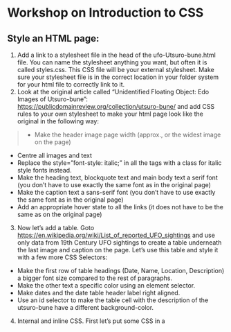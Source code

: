 # Workshop on Introduction to CSS

## Style an HTML page:

1)	Add a link to a stylesheet file in the head of the ufo-Utsuro-bune.html file. You can name the stylesheet anything you want, but often it is called styles.css. This CSS file will be your external stylesheet. Make sure your stylesheet file is in the correct location in your folder system for your html file to correctly link to it.
2)	Look at the original article called “Unidentified Floating Object: Edo Images of Utsuro-bune”: https://publicdomainreview.org/collection/utsuro-bune/
and add CSS rules to your own stylesheet to make your html page look like the original in the following way:
> -	Make the header image page width (approx., or the widest image on the page)
  -	Centre all images and text
  -	Replace the style=”font-style: italic;” in all the <span> tags with a class for italic style fonts instead.
  -	Make the heading text, blockquote text and main body text a serif font (you don’t have to use exactly the same font as in the original page)
  -	Make the caption text a sans-serif font (you don’t have to use exactly the same font as in the original page)
  -	Add an appropriate hover state to all the links (it does not have to be the same as on the original page)
3)	Now let’s add a table. Goto https://en.wikipedia.org/wiki/List_of_reported_UFO_sightings and use only data from 19th Century UFO sightings to create a table underneath the last image and caption on the page. Let’s use this table and style it with a few more CSS Selectors:
  -	Make the first row of table headings (Date, Name, Location, Description) a bigger font size compared to the rest of paragraphs.
  -	Make the other text a specific color using an element selector.
  -	Make dates and the date table header label right aligned.
  -	Use an id selector to make the table cell with the description of the utsuro-bune have a different background-color.
4)	Internal and inline CSS. First let’s put some CSS in a <style> tag inside the head. This is called internal CSS:
  -	Using the text-decoration property, underline the heading of the article.
  -	Now change the heading to a different web safe font, including the appropriate fallback fonts in case a user doesn’t have the preferred font.
5)	For the following tasks use inline CSS. If you want to only style one part of a paragraph instead of all of it, use the ```<span>``` tag.
  -	Give the blockquote a different background color (make sure the text is readable against the new background color).
  -	Change the width and height of the first paragraph of text to 50px. Notice what happens when the amount of text is too much for its container. Then change the width and height of the article to a suitable amount so that all the text is visible. Try using different units for the widths and heights and see what happens (px, em, %, auto).
  -	Apply text-transform to the first paragraph to see what it does. Try out all three transforms on the first paragraph: lowercase, uppercase, capitalize; sticking with the text-transform you prefer from a design point of view.
  -	Try out different text spacing properties and values to the first paragraph to see what they do.
  -	Give your article heading a text-shadow in a color other than black.
6)	CSS box model:
  -	Using concepts learnt from the CSS Box Model (margin, padding, border) style the blockquote to create a design you like.
  -	Add color to the margin, padding or border of the images of the page to help create an interesting page design.


